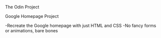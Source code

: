 The Odin Project 

Google Homepage Project

-Recreate the Google homepage with just HTML and CSS 
-No fancy forms or animations, bare bones
